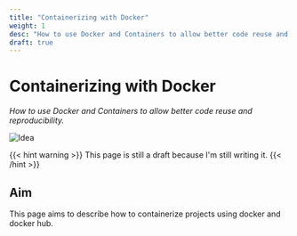 ```yaml
---
title: "Containerizing with Docker"
weight: 1
desc: "How to use Docker and Containers to allow better code reuse and reproducibility."
draft: true
---
```


# Containerizing with Docker
*How to use Docker and Containers to allow better code reuse and reproducibility.*

![Idea](https://img.shields.io/badge/status-idea-lightgrey)

{{< hint warning >}}
This page is still a draft because I'm still writing it.
{{< /hint >}}

## Aim
This page aims to describe how to containerize projects using docker and docker hub.
